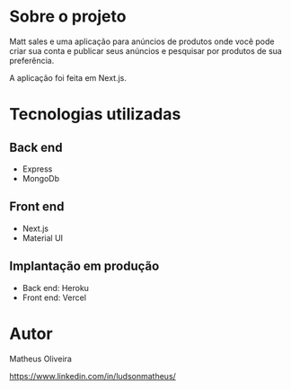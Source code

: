 # Sobre o projeto

Matt sales e uma aplicação para anúncios de produtos onde você pode criar sua conta e publicar seus anúncios e pesquisar por produtos de sua preferência.

A aplicação foi feita em Next.js.

# Tecnologias utilizadas

## Back end

- Express
- MongoDb

## Front end

- Next.js
- Material UI

## Implantação em produção

- Back end: Heroku
- Front end: Vercel

# Autor

Matheus Oliveira

<https://www.linkedin.com/in/ludsonmatheus/>
